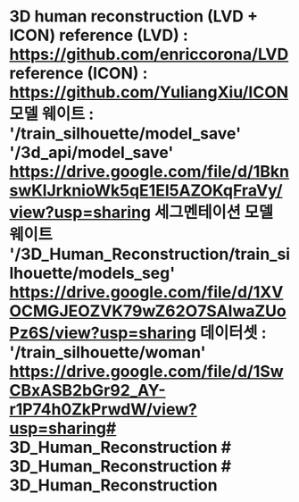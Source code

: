# 3D human reconstruction (LVD + ICON) reference (LVD) : https://github.com/enriccorona/LVD reference (ICON) : https://github.com/YuliangXiu/ICON 모델 웨이트 : '/train_silhouette/model_save' '/3d_api/model_save' https://drive.google.com/file/d/1BknswKlJrknioWk5qE1El5AZOKqFraVy/view?usp=sharing 세그멘테이션 모델 웨이트 '/3D_Human_Reconstruction/train_silhouette/models_seg' https://drive.google.com/file/d/1XVOCMGJEOZVK79wZ62O7SAIwaZUoPz6S/view?usp=sharing 데이터셋 : '/train_silhouette/woman' https://drive.google.com/file/d/1SwCBxASB2bGr92_AY-r1P74h0ZkPrwdW/view?usp=sharing# 3D_Human_Reconstruction # 3D_Human_Reconstruction # 3D_Human_Reconstruction
